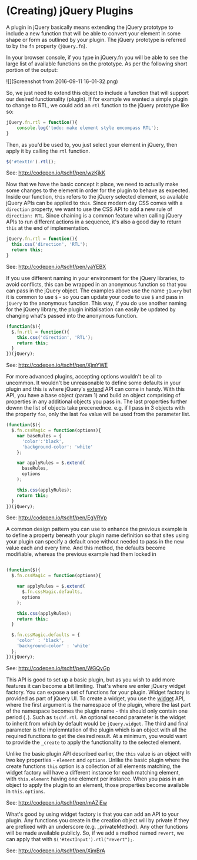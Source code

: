 # (Creating) jQuery Plugins

A plugin in jQuery basically means extending the jQuery prototype to include a new function that will be able to convert your element in some shape or form as outlined by your plugin. The jQuery prototype is referred to by the `fn` property (`jQuery.fn`).

In your browser console, if you type in jQuery.fn you will be able to see the large list of available functions on the prototype. As per the following short portion of the output:

![](Screenshot from 2016-09-11 16-01-32.png)

So, we just need to extend this object to include a function that will support our desired functionality (plugin). If for example we wanted a simple plugin to change to RTL, we could add an `rtl` function to the jQuery prototype like so:

```js
jQuery.fn.rtl = function(){
    console.log('todo: make element style emcompass RTL');
}
```

Then, as you'd be used to, you just select your element in jQuery, then apply it by calling the `rtl` function.

```js
$('#textIn').rtl();
```

See: http://codepen.io/tschf/pen/wzKjkK

Now that we have the basic concept it place, we need to actually make some changes to the element in order for the plugin to behave as expected. Inside our function, `this` refers to the jQuery selected element, so available jQuery APIs can be applied to `this`. Since modern day CSS comes with a `direction` property, we want to use the CSS API to add a new rule of `direction: RTL`. Since chaining is a common feature when calling jQuery APIs to run different actions in a sequence, it's also a good day to return `this` at the end of implementation.

```js
jQuery.fn.rtl = function(){
  this.css('direction', 'RTL');
  return this;  
}
```

See: http://codepen.io/tschf/pen/yaYEBX

If you use different naming in your environment for the jQuery libraries, to avoid conflicts, this can be wrapped in an anonymous function so that you can pass in the jQuery object. The examples above use the name `jQuery` but it is common to use `$` - so you can update your code to use `$` and pass in `jQuery` to the anonymous function. This way, if you do use another naming for the jQuery library, the plugin initialisation can easily be updated by changing what's passed into the anonymous function.

```js
(function($){
  $.fn.rtl = function(){
    this.css('direction', 'RTL');
    return this;  
  }
})(jQuery);
```

See: http://codepen.io/tschf/pen/XjmYWE

For more advanced plugins, accepting options wouldn't be all to uncommon. It wouldn't be unreasonable to define some defaults in your plugin and this is where jQuery's [extend](https://api.jquery.com/jquery.extend/) API can come in handy. With this API, you have a base object (param 1) and build an object comprising of properties in any additional objects you pass in. The last properties further downn the list of objects take precenednce. e.g. if I pass in 3 objects with the property `foo`, only the last `foo` value will be used from the parameter list.

```js
(function($){
  $.fn.cssMagic = function(options){
    var baseRules = {
      'color':'black',
      'background-color': 'white'
    };

    var applyRules = $.extend(
      baseRules,
      options
    );

    this.css(applyRules);
    return this;  
  }
})(jQuery);
```

See: http://codepen.io/tschf/pen/EgVRVp

A common design pattern you can use to enhance the previous example is to define a property beneath your plugin name definition so that sites using your plugin can specify a default once without needed to pass in the new value each and every time. And this method, the defaults become modifiable, whereas the previous example had them locked in

```js

(function($){
  $.fn.cssMagic = function(options){

    var applyRules = $.extend(
      $.fn.cssMagic.defaults,
      options
    );

    this.css(applyRules);
    return this;  
  }

  $.fn.cssMagic.defaults = {
    'color' : 'black',
    'background-color' : 'white'
  };
})(jQuery);
```

See: http://codepen.io/tschf/pen/WGQyGp

This API is good to set up a basic plugin, but as you wish to add more features it can become a bit limiting. That's where we enter jQuery widget factory. You can expose a set of functions for your plugin. Widget factory is provided as part of jQuery UI. To create a widget, you use the [widget](https://api.jqueryui.com/jquery.widget) API, where the first argument is the namespace of the plugin, where the last part of the namespace becomes the plugin name - this should only contain one period (`.`). Such as `tschf.rtl`. An optional second parameter is the widget to inherit from which by default would be `jQuery.widget`. The third and final parameter is the implemntation of the plugin which is an object with all the required functions to get the desired result. At a minimum, you would want to provide the `_create` to apply the functionality to the selected element.

Unlike the basic plugin API described earlier, the `this` value is an object with two key properties - `element` and `options`. Unlike the basic plugin where the create functions `this` option is a collection of all elements matching, the widget factory will have a different instance for each matching element, with `this.element` having one element per instance. When you pass in an object to apply the plugin to an element, those properties become available in `this.options`.

See: http://codepen.io/tschf/pen/mAZjEw

What's good by using widget factory is that you can add an API to your plugin. Any functions you create in the creation object will by private if they are prefixed with an underscore (e.g. _privateMethod). Any other functions will be made available publicly. So, if we add a method named `revert`, we can apply that with `$('#textInput').rtl("revert");`.

See: http://codepen.io/tschf/pen/XjmBrA
